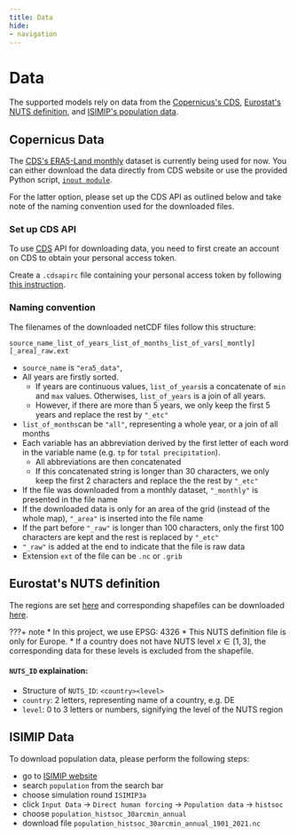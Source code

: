 ```yaml
---
title: Data
hide:
- navigation
---
```


# Data

The supported models rely on data from the [Copernicus's CDS](https://cds.climate.copernicus.eu/), [Eurostat's NUTS definition](https://ec.europa.eu/eurostat/en/web/products-manuals-and-guidelines/w/ks-gq-23-010), and [ISIMIP's population data](https://data.isimip.org/).

## Copernicus Data

The [CDS's ERA5-Land monthly](https://cds.climate.copernicus.eu/datasets/reanalysis-era5-land-monthly-means?tab=overview) dataset is currently being used for now. You can either download the data directly from CDS website or use the provided Python script, [`inout module`](reference/inout.md).

For the latter option, please set up the CDS API as outlined below and take note of the naming convention used for the downloaded files.

### Set up CDS API
To use  [CDS](https://cds.climate.copernicus.eu/) API for downloading data, you need to first create an account on CDS to obtain your personal access token.

Create a `.cdsapirc` file containing your personal access token by following [this instruction](https://cds.climate.copernicus.eu/how-to-api).

### Naming convention
The filenames of the downloaded netCDF files follow this structure:
```text linenums="0"
source_name_list_of_years_list_of_months_list_of_vars[_montly][_area]_raw.ext
```

* `source_name` is `"era5_data"`,
* All years are firstly sorted.
    * If years are continuous values, `list_of_years`is a concatenate of `min` and `max` values. Otherwises, `list_of_years` is a join of all years.
    * However, if there are more than 5 years, we only keep the first 5 years and replace the rest by `"_etc"`
* `list_of_months`can be `"all"`, representing a whole year, or a join of all months
* Each variable has an abbreviation derived by the first letter of each word in the variable name (e.g. `tp` for `total precipitation`).
    * All abbreviations are then concatenated
    * If this concatenated string is longer than 30 characters, we only keep the first 2 characters and replace the the rest by `"_etc"`
* If the file was downloaded from a monthly dataset, `"_monthly"` is presented in the file name
* If the downloaded data is only for an area of the grid (instead of the whole map), `"_area"` is inserted into the file name
* If the part before `"_raw"` is longer than 100 characters, only the first 100 characters are kept and the rest is replaced by `"_etc"`
* `"_raw"` is added at the end to indicate that the file is raw data
* Extension `ext` of the file can be `.nc` or `.grib`

## Eurostat's NUTS definition 
The regions are set [here](https://ec.europa.eu/eurostat/en/web/products-manuals-and-guidelines/w/ks-gq-23-010) and corresponding shapefiles can be downloaded [here](https://ec.europa.eu/eurostat/web/gisco/geodata/statistical-units/territorial-units-statistics).

???+ note
    * In this project, we use EPSG: 4326
    * This NUTS definition file is only for Europe.
    * If a country does not have NUTS level $x \in [1,3]$, the corresponding data for these levels is excluded from the shapefile.

#### `NUTS_ID` explaination:
* Structure of `NUTS_ID`: `<country><level>`
* `country`: 2 letters, representing name of a country, e.g. DE
* `level`: 0 to 3 letters or numbers, signifying the level of the NUTS region

## ISIMIP Data
To download population data, please perform the following steps:

* go to [ISIMIP website](https://data.isimip.org/)
* search `population` from the search bar
* choose simulation round `ISIMIP3a`
* click `Input Data` -> `Direct human forcing` -> `Population data` -> `histsoc`
* choose `population_histsoc_30arcmin_annual`
* download file `population_histsoc_30arcmin_annual_1901_2021.nc`
